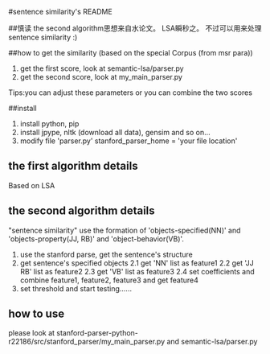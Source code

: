 #sentence similarity's README

##慎读 
the second algorithm思想来自水论文。 LSA瞬秒之。
不过可以用来处理sentence similarity
:)

##how to get the similarity
(based on the special Corpus (from msr para))
1. get the first score, look at semantic-lsa/parser.py
2. get the second score, look at my_main_parser.py

Tips:you can adjust these parameters or you can combine the two scores

##install

1. install python, pip
2. install jpype, nltk (download all data), gensim and so on...
3. modify file 'parser.py' 
	stanford_parser_home = 'your file location'

## the first algorithm details
Based on LSA

## the second algorithm details

"sentence similarity" use the formation of 'objects-specified(NN)' and 'objects-property(JJ, RB)' and 'object-behavior(VB)'.

1. use the stanford parse, get the sentence's structure
2. get sentence's specified objects
2.1 get 'NN' list as feature1
2.2 get 'JJ RB' list as feature2
2.3 get 'VB' list as feature3
2.4 set coefficients and combine feature1, feature2, feature3 and get feature4
3. set threshold and start testing......

## how to use

please look at stanford-parser-python-r22186/src/stanford_parser/my_main_parser.py and semantic-lsa/parser.py